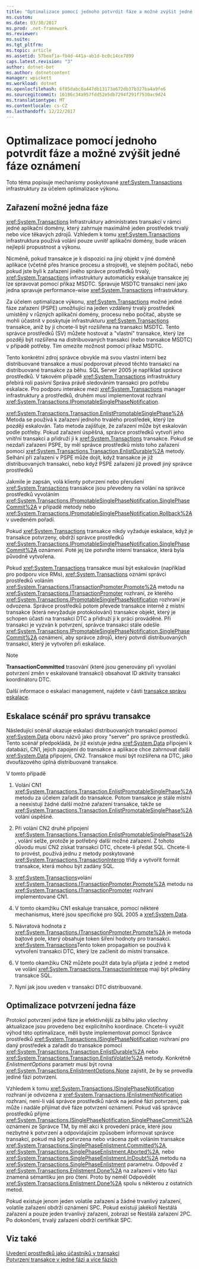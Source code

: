 ```yaml
---
title: "Optimalizace pomocí jednoho potvrdit fáze a možné zvýšit jedné fáze oznámení"
ms.custom: 
ms.date: 03/30/2017
ms.prod: .net-framework
ms.reviewer: 
ms.suite: 
ms.tgt_pltfrm: 
ms.topic: article
ms.assetid: 57beaf1a-fb4d-441a-ab1d-bc0c14ce7899
caps.latest.revision: "3"
author: dotnet-bot
ms.author: dotnetcontent
manager: wpickett
ms.workload: dotnet
ms.openlocfilehash: 6f85dabc8a447db13173a672db37b327ba4a9fe6
ms.sourcegitcommit: 16186c34a957fdd52e5db7294f291f7530ac9d24
ms.translationtype: MT
ms.contentlocale: cs-CZ
ms.lasthandoff: 12/22/2017
---
```

# <a name="optimization-using-single-phase-commit-and-promotable-single-phase-notification"></a>Optimalizace pomocí jednoho potvrdit fáze a možné zvýšit jedné fáze oznámení
Toto téma popisuje mechanismy poskytované <xref:System.Transactions> infrastruktury za účelem optimalizace výkonu.  
  
## <a name="promotable-single-phase-enlistment"></a>Zařazení možné jedna fáze  
 <xref:System.Transactions> Infrastruktury administrates transakcí v rámci jedné aplikační domény, který zahrnuje maximálně jeden prostředek trvalý nebo více těkavých zdrojů. Vzhledem k tomu <xref:System.Transactions> infrastruktura používá volání pouze uvnitř aplikační domény, bude vrácen nejlepší propustnost a výkonu.  
  
 Nicméně, pokud transakce je k dispozici na jiný objekt v jiné doméně aplikace (včetně přes hranice procesu a strojově), ve stejném počítači, nebo pokud jste byli k zařazení jiného správce prostředků trvalý, <xref:System.Transactions> infrastruktury automaticky eskaluje transakce jej lze spravovat pomocí příkaz MSDTC. Spravuje MSDTC transakcí není jako jedna spravuje performance-wise <xref:System.Transactions> infrastruktury.  
  
 Za účelem optimalizace výkonu, <xref:System.Transactions> možné jedné fáze zařazení (PSPE) umožňující na jeden vzdálený trvalý prostředek umístěný v různých aplikační domény, procesu nebo počítač, abyste se mohli účastnit v poskytuje infrastrukturu <xref:System.Transactions> transakce, aniž by ji chcete-li být rozšířena na transakci MSDTC.  Tento správce prostředků (SV) můžete hostovat a "vlastní" transakce, který lze později být rozšířena na distribuovaných transakcí (nebo transakce MSDTC) v případě potřeby. Tím omezíte možnost pomocí příkaz MSDTC.  
  
 Tento konkrétní zdroj správce obvykle má svou vlastní interní bez distribuované transakce a musí podporovat převod těchto transakcí na distribuované transakce za běhu. SQL Server 2005 je například správce prostředků. V takovém případě <xref:System.Transactions> infrastruktury přebírá roli pasivní Správa právě sledováním transakci pro potřebu eskalace. Pro podporu interakce mezi <xref:System.Transactions> manager infrastruktury a prostředků, druhém musí implementovat rozhraní <xref:System.Transactions.IPromotableSinglePhaseNotification>.  
  
 <xref:System.Transactions.Transaction.EnlistPromotableSinglePhase%2A> Metoda se používá k zařazení jednoho trvalého prostředek, který lze později eskalován. Tato metoda zajišťuje, že zařazení může být eskalován podle potřeby. Pokud zařazení úspěšná, správce prostředků vytvoří jeho vnitřní transakci a přidruží ji k <xref:System.Transactions> transakce. Pokud se nezdaří zařazení PSPE, by měl správce prostředků místo toho zařazení pomocí <xref:System.Transactions.Transaction.EnlistDurable%2A> metody. Selhání při zařazení v PSPE může dojít, když transakce je již distribuovaných transakcí, nebo když PSPE zařazení již provedl jiný správce prostředků  
  
 Jakmile je zapsán, volá klienty potvrzení nebo přerušení <xref:System.Transactions> transakce jsou převedeny na volání na správce prostředků vyvoláním <xref:System.Transactions.IPromotableSinglePhaseNotification.SinglePhaseCommit%2A> v případě metody nebo <xref:System.Transactions.IPromotableSinglePhaseNotification.Rollback%2A> v uvedeném pořadí.  
  
 Pokud <xref:System.Transactions> transakce nikdy vyžaduje eskalace, když je transakce potvrzeny, obdrží správce prostředků <xref:System.Transactions.IPromotableSinglePhaseNotification.SinglePhaseCommit%2A> oznámení. Poté jej lze potvrďte interní transakce, která byla původně vytvořena.  
  
 Pokud <xref:System.Transactions> transakce musí být eskalován (například pro podporu více RMs), <xref:System.Transactions> oznámí správci prostředků voláním <xref:System.Transactions.ITransactionPromoter.Promote%2A> metodu na <xref:System.Transactions.ITransactionPromoter> rozhraní, ze kterého <xref:System.Transactions.IPromotableSinglePhaseNotification> rozhraní je odvozena. Správce prostředků potom převede transakce interně z místní transakce (která nevyžaduje protokolování) transakce objekt, který je schopen účasti na transakci DTC a přidruží ji k práci prováděné. Při transakci je vyzván k potvrzení, správce transakcí stále odešle <xref:System.Transactions.IPromotableSinglePhaseNotification.SinglePhaseCommit%2A> oznámení, aby správce zdrojů, který potvrdí distribuovaných transakcí, který je vytvořen při eskalace.  
  
> [!NOTE]
>  **TransactionCommitted** trasování (které jsou generovány při vyvolání potvrzení změn v eskalované transakci) obsahovat ID aktivity transakci koordinátoru DTC.  
  
 Další informace o eskalaci management, najdete v části [transakce správu eskalace](../../../../docs/framework/data/transactions/transaction-management-escalation.md).  
  
## <a name="transaction-management-escalation-scenario"></a>Eskalace scénář pro správu transakce  
 Následující scénář ukazuje eskalaci distribuovaných transakcí pomocí <xref:System.Data> oboru názvů jako proxy "server" pro správce prostředků. Tento scénář předpokládá, že již existuje jedna <xref:System.Data> připojení k databázi, CN1, jejich zapojení do transakce a aplikace chce zahrnovat další <xref:System.Data> připojení, CN2. Transakce musí být rozšířena na DTC, jako dvoufázového úplná distribuované transakce.  
  
 V tomto případě  
  
1.  Volání CN1 <xref:System.Transactions.Transaction.EnlistPromotableSinglePhase%2A> metodu za účelem zařadit do transakce. Potom transakce je stále místní a neexistují žádné další možné zařazení transakce, takže se <xref:System.Transactions.Transaction.EnlistPromotableSinglePhase%2A> volání úspěšné.  
  
2.  Při volání CN2 druhé připojení <xref:System.Transactions.Transaction.EnlistPromotableSinglePhase%2A>, volání selže, protože je potřebný další možné zařazení. Z tohoto důvodu musí CN2 získat transakci DTC, chcete-li předat SQL. Chcete-li to provést, používá jednu z metody poskytované <xref:System.Transactions.TransactionInterop> třídy a vytvořit formát transakce, která mohou být zadány SQL.  
  
3.  <xref:System.Transactions>volání <xref:System.Transactions.ITransactionPromoter.Promote%2A> metodu na <xref:System.Transactions.ITransactionPromoter> rozhraní implementované CN1.  
  
4.  V tomto okamžiku CN1 eskaluje transakce, pomocí některé mechanismus, které jsou specifické pro SQL 2005 a <xref:System.Data>.  
  
5.  Návratová hodnota z <xref:System.Transactions.ITransactionPromoter.Promote%2A> je metoda bajtové pole, který obsahuje token šíření hodnoty pro transakci. <xref:System.Transactions>Tento token propagaition se používá k vytvoření transakci DTC, který lze začlenit do místní transakce.  
  
6.  V tomto okamžiku CN2 můžete použít data byla přijata z jedné z metod ve volání <xref:System.Transactions.TransactionInterop> mají být předány transakce SQL.  
  
7.  Nyní jak jsou uveden v transakci DTC distribuované.  
  
## <a name="single-phase-commit-optimization"></a>Optimalizace potvrzení jedna fáze  
 Protokol potvrzení jedné fáze je efektivnější za běhu jako všechny aktualizace jsou provedeno bez explicitního koordinace. Chcete-li využít výhod této optimalizace, měli byste implementovat pomocí Správce prostředků <xref:System.Transactions.ISinglePhaseNotification> rozhraní pro daný prostředek a zařadit do transakce pomocí <xref:System.Transactions.Transaction.EnlistDurable%2A> nebo <xref:System.Transactions.Transaction.EnlistVolatile%2A> metody. Konkrétně *EnlistmentOptions* parametr musí být rovna <xref:System.Transactions.EnlistmentOptions.None> zajistit, že by se provedla jediné fázi potvrzení.  
  
 Vzhledem k tomu <xref:System.Transactions.ISinglePhaseNotification> rozhraní je odvozena z <xref:System.Transactions.IEnlistmentNotification> rozhraní, není-li váš správce prostředků nárok na jediné fázi potvrzení, pak může i nadále přijímat dvě fáze potvrzení oznámení.  Pokud váš správce prostředků přijme <xref:System.Transactions.ISinglePhaseNotification.SinglePhaseCommit%2A> oznámení ze Správce TM, by měl akci k provedení práce, které jsou nezbytné k potvrzení a odpovídajícím způsobem informovat správce transakcí, pokud má být potvrzena nebo vrácena zpět voláním transakce <xref:System.Transactions.SinglePhaseEnlistment.Committed%2A>, <xref:System.Transactions.SinglePhaseEnlistment.Aborted%2A>, nebo <xref:System.Transactions.SinglePhaseEnlistment.InDoubt%2A> metodu na <xref:System.Transactions.SinglePhaseEnlistment> parametru. Odpověď z <xref:System.Transactions.Enlistment.Done%2A> na zařazení v této fázi znamená sémantiku jen pro čtení. Proto by neměl Odpovědět <xref:System.Transactions.Enlistment.Done%2A> spolu s některou z ostatních metod.  
  
 Pokud existuje jenom jeden volatile zařazení a žádné trvanlivý zařazení, volatile zařazení obdrží oznámení SPC.  Pokud existují jakékoli Nestálá zařazení a pouze jeden trvanlivý zařazení, zobrazí se Nestálá zařazení 2PC. Po dokončení, trvalý zařazení obdrží certifikát SPC.  
  
## <a name="see-also"></a>Viz také  
 [Uvedení prostředků jako účastníků v transakci](../../../../docs/framework/data/transactions/enlisting-resources-as-participants-in-a-transaction.md)  
 [Potvrzení transakce v jedné fázi a více fázích](../../../../docs/framework/data/transactions/committing-a-transaction-in-single-phase-and-multi-phase.md)
